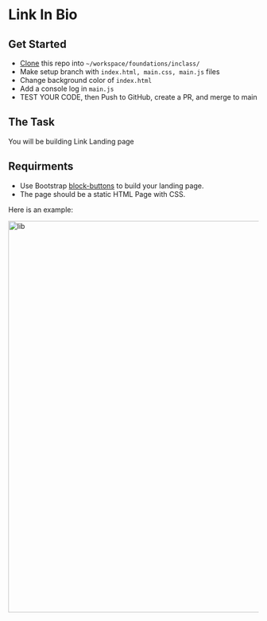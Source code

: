 # Link In Bio

## Get Started
- [Clone](https://nss-evening-curriculum.netlify.app/client/08-clone-github-repos) this repo into `~/workspace/foundations/inclass/`
- Make setup branch with `index.html, main.css, main.js` files
- Change background color of `index.html` 
- Add a console log in `main.js`
- TEST YOUR CODE, then Push to GitHub, create a PR, and merge to main

## The Task
You will be building Link Landing page

## Requirments
- Use Bootstrap [block-buttons](https://getbootstrap.com/docs/5.1/components/buttons/#block-buttons) to build your landing page.
- The page should be a static HTML Page with CSS.

Here is an example:

<img width="786" alt="lib" src="https://user-images.githubusercontent.com/29741570/189382443-4714fb38-828b-497a-9dca-f4916972eec8.png">

